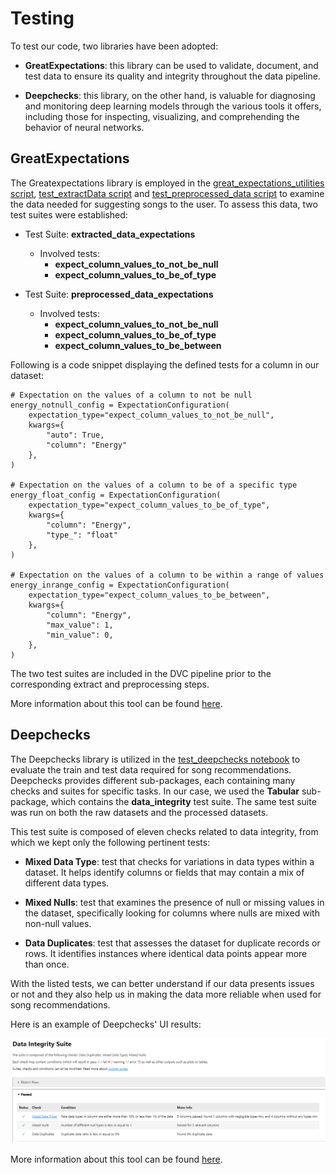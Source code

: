 # Testing

To test our code, two libraries have been adopted:

- **GreatExpectations**: this library can be used to validate, document, and test data to ensure its quality and integrity throughout the data pipeline.

- **Deepchecks**: this library, on the other hand, is valuable for diagnosing and monitoring deep learning models through the various tools it offers, including those for inspecting, visualizing, and comprehending the behavior of neural networks.

## GreatExpectations

The Greatexpectations library is employed in the [great_expectations_utilities script](../great_expectations_utilities.py), [test_extractData script](../tests/test_extract_data.py) and [test_preprocessed_data script](../tests/test_preprocessed_data.py) to examine the data needed for suggesting songs to the user. To assess this data, two test suites were established:

- Test Suite: **extracted_data_expectations**

  - Involved tests:
    - **expect_column_values_to_not_be_null**
    - **expect_column_values_to_be_of_type**

- Test Suite: **preprocessed_data_expectations**
  - Involved tests:
    - **expect_column_values_to_not_be_null**
    - **expect_column_values_to_be_of_type**
    - **expect_column_values_to_be_between**

Following is a code snippet displaying the defined tests for a column in our dataset:

```
# Expectation on the values of a column to not be null
energy_notnull_config = ExpectationConfiguration(
    expectation_type="expect_column_values_to_not_be_null",
    kwargs={
        "auto": True,
        "column": "Energy"
    },
)

# Expectation on the values of a column to be of a specific type
energy_float_config = ExpectationConfiguration(
    expectation_type="expect_column_values_to_be_of_type",
    kwargs={
        "column": "Energy",
        "type_": "float"
    },
)

# Expectation on the values of a column to be within a range of values
energy_inrange_config = ExpectationConfiguration(
    expectation_type="expect_column_values_to_be_between",
    kwargs={
        "column": "Energy",
        "max_value": 1,
        "min_value": 0,
    },
)
```

The two test suites are included in the DVC pipeline prior to the corresponding extract and preprocessing steps.

More information about this tool can be found [here](https://github.com/great-expectations/great_expectations).

## Deepchecks

The Deepchecks library is utilized in the [test_deepchecks notebook](../tests/test_deepchecks.ipynb) to evaluate the train and test data required for song recommendations.
Deepchecks provides different sub-packages, each containing many checks and suites for specific tasks. In our case, we used the **Tabular** sub-package, which contains the **data_integrity** test suite. The same test suite was run on both the raw datasets and the processed datasets.

This test suite is composed of eleven checks related to data integrity, from which we kept only the following pertinent tests:

- **Mixed Data Type**: test that checks for variations in data types within a dataset. It helps identify columns or fields that may contain a mix of different data types.

- **Mixed Nulls**: test that examines the presence of null or missing values in the dataset, specifically looking for columns where nulls are mixed with non-null values.

- **Data Duplicates**: test that assesses the dataset for duplicate records or rows. It identifies instances where identical data points appear more than once.

With the listed tests, we can better understand if our data presents issues or not and they also help us in making the data more reliable when used for song recommendations.

Here is an example of Deepchecks' UI results:

![plot](/figures/deepchecks_example.png?raw=true)

More information about this tool can be found [here](https://github.com/deepchecks/deepchecks/tree/main).
